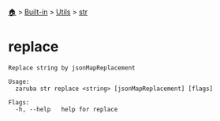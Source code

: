 <!--startTocHeader-->
[🏠](../../../README.md) > [Built-in](../../README.md) > [Utils](../README.md) > [str](README.md)
# replace
<!--endTocHeader-->

```
Replace string by jsonMapReplacement

Usage:
  zaruba str replace <string> [jsonMapReplacement] [flags]

Flags:
  -h, --help   help for replace

```

<!--startTocSubtopic-->

<!--endTocSubtopic-->